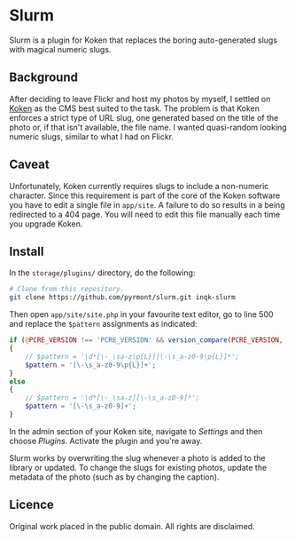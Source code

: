 Slurm
=====

Slurm is a plugin for Koken that replaces the boring auto-generated slugs with magical numeric slugs.

Background
----------

After deciding to leave Flickr and host my photos by myself, I settled on [Koken](http://koken.me/) as the CMS best suited to the task. The problem is that Koken enforces a strict type of URL slug, one generated based on the title of the photo or, if that isn't available, the file name. I wanted quasi-random looking numeric slugs, similar to what I had on Flickr.

Caveat
------

Unfortunately, Koken currently requires slugs to include a non-numeric character. Since this requirement is part of the core of the Koken software you have to edit a single file in ```app/site```. A failure to do so results in a being redirected to a 404 page. You will need to edit this file manually each time you upgrade Koken.

Install
-------

In the ```storage/plugins/``` directory, do the following:

```bash
# Clone from this repository.
git clone https://github.com/pyrmont/slurm.git inqk-slurm
```

Then open ```app/site/site.php``` in your favourite text editor, go to line 500 and replace the ```$pattern``` assignments as indicated:

```php
if (@PCRE_VERSION !== 'PCRE_VERSION' && version_compare(PCRE_VERSION, '5.0.0') >= 0)
{
	// $pattern = '\d*[\-_\sa-z\p{L}][\-\s_a-z0-9\p{L}]*';
    $pattern = '[\-\s_a-z0-9\p{L}]+';
}
else
{
	// $pattern = '\d*[\-_\sa-z][\-\s_a-z0-9]*';
    $pattern = '[\-\s_a-z0-9]+';
}
```

In the admin section of your Koken site, navigate to _Settings_ and then choose _Plugins_. Activate the plugin and you're away.

Slurm works by overwriting the slug whenever a photo is added to the library or updated. To change the slugs for existing photos, update the metadata of the photo (such as by changing the caption).

Licence
-------

Original work placed in the public domain. All rights are disclaimed.
